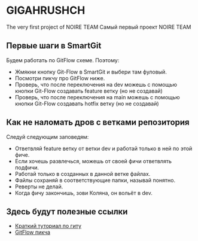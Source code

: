 # GIGAHRUSHCH
The very first project of NOIRE TEAM
Самый первый проект NOIRE TEAM

## Первые шаги в SmartGit
Будем работать по GitFlow схеме. Поэтому:
* Жмякни кнопку Git-Flow в SmartGit и выбери там фуловый.
* Посмотри пикчу про GitFlow ниже.
* Проверь, что после переключения на dev можешь с помощью кнопки Git-Flow создавать feature ветку (но не создавай)
* Проверь, что после переключения на main можешь с помощью кнопки Git-Flow создавать hotfix ветку (но не создавай)

## Как не наломать дров с ветками репозитория
Следуй следующим заповедям:
* Ответвляй feature ветку от ветки dev и работай только в ней по этой фиче.
* Если хочешь развлечься, можешь от своей фичи ответвлять подфичи.
* Работай только в созданных в данной ветке файлах.
* Файлы сохраняй в соответствующие папки, называй понятно.
* Реверты не делай.
* Когда фичу закончишь, зови Коляна, он вольёт в dev.

## Здесь будут полезные ссылки
* [Краткий туториал по гиту](https://www.youtube.com/watch?v=dQw4w9WgXcQ)
* [GitFlow пикча](https://habrastorage.org/getpro/habr/upload_files/537/a2b/f16/537a2bf16eb1254184cfcb24a4add25b.png)